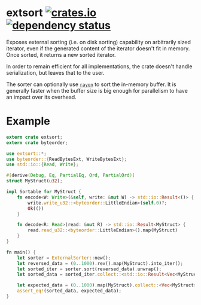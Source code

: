 extsort
[![crates.io](https://img.shields.io/crates/v/extsort.svg)](https://crates.io/crates/extsort)
[![dependency status](https://deps.rs/repo/github/appaquet/extsort-rs/status.svg)](https://deps.rs/repo/github/appaquet/extsort-rs)
==========

Exposes external sorting (i.e. on disk sorting) capability on arbitrarily sized iterator, even if the
generated content of the iterator doesn't fit in memory. Once sorted, it returns a new sorted iterator.

In order to remain efficient for all implementations, the crate doesn't handle serialization, but leaves that to the user.

The sorter can optionally use [`rayon`](https://crates.io/crates/rayon) to sort the in-memory buffer. It is generally
faster when the buffer size is big enough for parallelism to have an impact over its overhead.

# Example

```rust
extern crate extsort;
extern crate byteorder;

use extsort::*;
use byteorder::{ReadBytesExt, WriteBytesExt};
use std::io::{Read, Write};

#[derive(Debug, Eq, PartialEq, Ord, PartialOrd)]
struct MyStruct(u32);

impl Sortable for MyStruct {
    fn encode<W: Write>(&self, write: &mut W) -> std::io::Result<()> {
        write.write_u32::<byteorder::LittleEndian>(self.0)?;
        Ok(())
    }

    fn decode<R: Read>(read: &mut R) -> std::io::Result<MyStruct> {
        read.read_u32::<byteorder::LittleEndian>().map(MyStruct)
    }
}

fn main() {
    let sorter = ExternalSorter::new();
    let reversed_data = (0..1000).rev().map(MyStruct).into_iter();
    let sorted_iter = sorter.sort(reversed_data).unwrap();
    let sorted_data = sorted_iter.collect::<std::io::Result<Vec<MyStruct>>>().unwrap();

    let expected_data = (0..1000).map(MyStruct).collect::<Vec<MyStruct>>();
    assert_eq!(sorted_data, expected_data);
}
```
